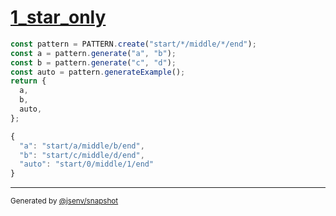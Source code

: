 # [1_star_only](../../pattern.test.mjs#L17)

```js
const pattern = PATTERN.create("start/*/middle/*/end");
const a = pattern.generate("a", "b");
const b = pattern.generate("c", "d");
const auto = pattern.generateExample();
return {
  a,
  b,
  auto,
};
```

```js
{
  "a": "start/a/middle/b/end",
  "b": "start/c/middle/d/end",
  "auto": "start/0/middle/1/end"
}
```

---

<sub>
  Generated by <a href="https://github.com/jsenv/core/tree/main/packages/independent/snapshot">@jsenv/snapshot</a>
</sub>
